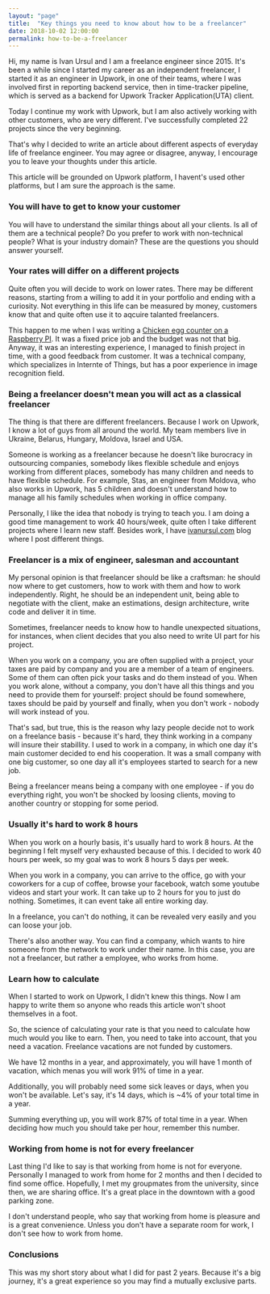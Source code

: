 ```yaml
---
layout: "page"
title:  "Key things you need to know about how to be a freelancer"
date: 2018-10-02 12:00:00
permalink: how-to-be-a-freelancer
---
```


Hi, my name is Ivan Ursul and I am a freelance engineer since 2015. It's been a while since I started my career as an independent freelancer, I started it as an engineer in Upwork, in one of their teams, where I was involved first in reporting backend service, then in time-tracker pipeline, which is served as a backend for Upwork Tracker Application(UTA) client. 

Today I continue my work with Upwork, but I am also actively working with other customers, who are very different. I've successfully completed 22 projects since the very beginning.

That's why I decided to write an article about different aspects of everyday life of freelance engineer. You may agree or disagree, anyway, I encourage you to leave your thoughts under this article.

This article will be grounded on Upwork platform, I havent's used other platforms, but I am sure the approach is the same.

### <a href="#understand_customer" name="understand_customer"><i class="fa fa-link anchor" aria-hidden="true"></i></a> You will have to get to know your customer

You will have to understand the similar things about all your clients. Is all of them are a technical people? Do you prefer to work with non-technical people? What is your industry domain? These are the questions you should answer yourself.

### <a href="#different_rates" name="different_rates"><i class="fa fa-link anchor" aria-hidden="true"></i></a> Your rates will differ on a different projects

Quite often you will decide to work on lower rates. There may be different reasons, starting from a willing to add it in your portfolio and ending with a curiosity. Not everything in this life can be measured by money, customers know that and quite often use it to aqcuire talanted freelancers.

This happen to me when I was writing a [Chicken egg counter on a Raspberry PI](https://ivanursul.com/counting-eggs-in-opencv). It was a fixed price job and the budget was not that big. Anyway, it was an interesting experience, I managed to finish project in time, with a good feedback from customer. It was a technical company, which specializes in Internte of Things, but has a poor experience in image recognition field. 


### <a href="#freelancer" name="freelancer"><i class="fa fa-link anchor" aria-hidden="true"></i></a> Being a freelancer doesn't mean you will act as a classical freelancer

The thing is that there are different freelancers. Because I work on Upwork, I know a lot of guys from all around the world. My team members live in Ukraine, Belarus, Hungary, Moldova, Israel and USA.

Someone is working as a freelancer because he doesn't like burocracy in outsourcing companies, somebody likes flexible schedule and enjoys working from different places, somebody has many children and needs to have flexible schedule. For example, Stas, an engineer from Moldova, who also works in Upwork, has 5 children and doesn't understand how to manage all his family schedules when working in office company.

Personally, I like the idea that nobody is trying to teach you. I am doing a good time management to work 40 hours/week, quite often I take different projects where I learn new staff. Besides work, I have [ivanursul.com](https://ivanursul.com) blog where I post different things.

### <a href="#mix" name="mix"><i class="fa fa-link anchor" aria-hidden="true"></i></a> Freelancer is a mix of engineer, salesman and accountant

My personal opinion is that freelancer should be like a craftsman: he should now where to get customers, how to work with them and how to work independently. Right, he should be an independent unit, being able to negotiate with the client, make an estimations, design architecture, write code and deliver it in time. 

Sometimes, freelancer needs to know how to handle unexpected situations, for instances, when client decides that you also need to write UI part for his project. 

When you work on a company, you are often supplied with a project, your taxes are paid by company and you are a member of a team of engineers. Some of them can often pick your tasks and do them instead of you. 
When you work alone, without a company, you don't have all this things and you need to provide them for yourself: project should be found somewhere, taxes should be paid by yourself and finally, when you don't work - nobody will work instead of you. 

That's sad, but true, this is the reason why lazy people decide not to work on a freelance basis - because it's hard, they think working in a company will insure their stabillity. I used to work in a company, in which one day it's main customer decided to end his cooperation. It was a small company with one big customer, so one day all it's employees started to search for a new job.

Being a freelancer means being a company with one employee - if you do everything right, you won't be shocked by loosing clients, moving to another country or stopping for some period.

### <a href="#8hours" name="8hours"><i class="fa fa-link anchor" aria-hidden="true"></i></a> Usually it's hard to work 8 hours

When you work on a hourly basis, it's usually hard to work 8 hours. At the beginning I felt myself very exhausted because of this. I decided to work 40 hours per week, so my goal was to work 8 hours 5 days per week. 

When you work in a company, you can arrive to the office, go with your coworkers for a cup of coffee, browse your facebook, watch some youtube videos and start your work. It can take up to 2 hours for you to just do nothing. Sometimes, it can event take all entire working day. 

In a freelance, you can't do nothing, it can be revealed very easily and you can loose your job.

There's also another way. You can find a company, which wants to hire someone from the network to work under their name. In this case, you are not a freelancer, but rather a employee, who works from home.

### <a href="#learn" name="learn"><i class="fa fa-link anchor" aria-hidden="true"></i></a> Learn how to calculate

When I started to work on Upwork, I didn't knew this things. Now I am happy to write them so anyone who reads this article won't shoot themselves in a foot. 

So, the science of calculating your rate is that you need to calculate how much would you like to earn. Then, you need to take into account, that you need a vacation. Freelance vacations are not funded by customers.

We have 12 months in a year, and approximately, you will have 1 month of vacation, which menas you will work 91% of time in a year.

Additionally, you will probably need some sick leaves or days, when you won't be available. Let's say, it's 14 days, which is ~4% of your total time in a year.

Summing everything up, you will work 87% of total time in a year. When deciding how much you should take per hour, remember this number. 

### <a href="#wfh" name="wfh"><i class="fa fa-link anchor" aria-hidden="true"></i></a> Working from home is not for every freelancer

Last thing I'd like to say is that working from home is not for everyone. Personally I managed to work from home for 2 months and then I decided to find some office. Hopefully, I met my groupmates from the university, since then, we are sharing office. It's a great place in the downtown with a good parking zone.

I don't understand people, who say that working from home is pleasure and is a great convenience. Unless you don't have a separate room for work, I don't see how to work from home.

### <a href="#conclusions" name="conclusions"><i class="fa fa-link anchor" aria-hidden="true"></i></a> Conclusions

This was my short story about what I did for past 2 years. Because it's a big journey, it's a great experience so you may find a mutually exclusive parts. 